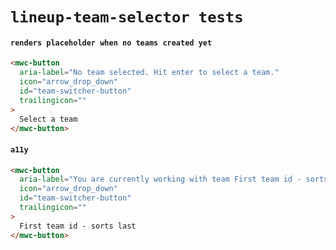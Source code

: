 # `lineup-team-selector tests`

#### `renders placeholder when no teams created yet`

```html
<mwc-button
  aria-label="No team selected. Hit enter to select a team."
  icon="arrow_drop_down"
  id="team-switcher-button"
  trailingicon=""
>
  Select a team
</mwc-button>

```

#### `a11y`

```html
<mwc-button
  aria-label="You are currently working with team First team id - sorts last. Hit enter to switch teams."
  icon="arrow_drop_down"
  id="team-switcher-button"
  trailingicon=""
>
  First team id - sorts last
</mwc-button>
```

